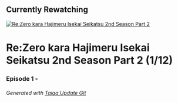 ﻿
## Currently Rewatching

[![Re:Zero kara Hajimeru Isekai Seikatsu 2nd Season Part 2](https://s4.anilist.co/file/anilistcdn/media/anime/cover/medium/bx119661-yHjL0A9oavem.png)](https://anilist.co/anime/119661)

# Re:Zero kara Hajimeru Isekai Seikatsu 2nd Season Part 2 (1/12)

### Episode 1 - 

###### *Generated with [Taiga Update Git](https://github.com/nike4613/taiga-update-git)*